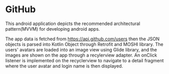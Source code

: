 # GitHub
This android application depicts the recommended architectural pattern(MVVM) for developing android apps. 

The app data is fetched from https://api.github.com/users then the JSON objects is parsed into Kotlin Object through Retrofit and MOSHI library. The users' avatars are loaded into an image view using Glide library, and the images are shown on the app through a recylerview adapter.  An onClick listener is implemented on the recyclerview to navigate to a detail fragment where the user avatar and login name is then displayed.

